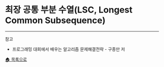 # 최장 공통 부분 수열(LSC, Longest Common Subsequence)

---
참고
- 프로그래밍 대회에서 배우는 알고리즘 문제해결전략 - 구종만 저

[🏠 목록으로](/README.md)